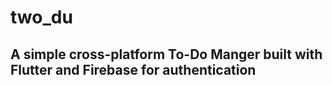# two_du

## A simple cross-platform To-Do Manger built with Flutter and Firebase for authentication
